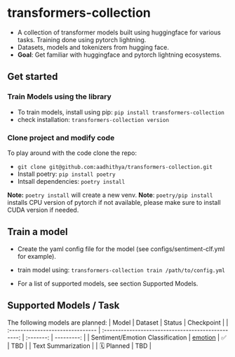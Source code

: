 # transformers-collection
- A collection of transformer models built  using huggingface for various tasks. Training done using pytorch lightning.
- Datasets, models and tokenizers from hugging face.
- **Goal**: Get familiar with huggingface and pytorch lightning ecosystems.

## Get started
### Train Models using the library
- To train models, install using pip: `pip install transformers-collection`
- check installation: `transformers-collection version`

### Clone project and modify code
To play around with the code clone the repo:
- `git clone git@github.com:aadhithya/transformers-collection.git`
- Install poetry: `pip install poetry`
- Intsall dependencies: `poetry install`

**Note:** `poetry install` will create a new venv.
**Note**: `poetry/pip install` installs CPU version of pytorch if not available, please make sure to install CUDA version if needed.


## Train a model
- Create the yaml config file for the model (see configs/sentiment-clf.yml for example).
- train model using: `transformers-collection train /path/to/config.yml`

- For a list of supported models, see section Supported Models.



## Supported Models / Task
The following models are planned:
| Model                            |                      Dataset                       |  Status   | Checkpoint |
| :------------------------------- | :------------------------------------------------: | :-------: | ---------: |
| Sentiment/Emotion Classification | [emotion](https://huggingface.co/datasets/emotion) |     ✅     |        TBD |
| Text Summarization               |                                                    | 🗓️ Planned |        TBD |
